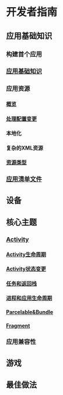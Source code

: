 # 开发者指南 #

## 应用基础知识 ##

### 构建首个应用 ###

### [应用基础知识](./basic/fundamentals.md) ###

### 应用资源 ###

#### [概览](./basic/providing-resources.md) ####

#### [处理配置变更](./basic/runtime-changes.md) ####

#### 本地化 ####

#### 复杂的XML资源 ####

#### [资源类型](./basic/available-resources.md) ####

### [应用清单文件](./basic/manifest-intro.md) ###

## 设备 ##

## 核心主题 ##

### [Activity](./core/intro-activities.md) ###

#### [Activity生命周期](./core/activity-lifecycle.md) ####

#### [Activity状态变更](./core/state-changes.md) ####

#### [任务和返回栈](./core/tasks-and-back-stack.md) ####

#### [进程和应用生命周期](./core/process-lifecycle.md) ####

#### [Parcelable&Bundle](./core/parcelables-and-bundles.md) ####

#### [Fragment](./core/fragments.md) ####



### 应用兼容性 ###

## 游戏 ##

## 最佳做法 ##

